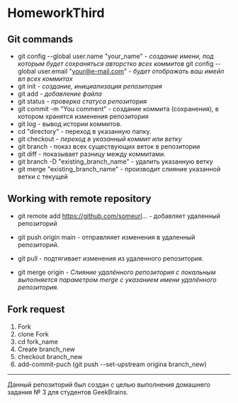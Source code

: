 # HomeworkThird

## Git commands

* git config --global user.name "your_name" - *создание имени, под которым будет сохраняться авторстко всех коммитов* 
git config --global user.email "your@e-mail.com" - *будет отображать ваш имейл вл всех коммитах*
* git init - *создание, инициализация репозитория*
* git add - *добавление файла*
* git status - *проверка статуса репозитория*
* git commit -m "You comment" - создание коммита (сохранения), в котором хранятся изменения репозитория
* git log - вывод истории коммитов.
* cd "directory" - переход в указанную папку.
* git checkout - *переход в указанный коммит или ветку*
* git branch - показ всех существующих веток в репозитории
* git diff - показывает разницу между коммитами.
* git branch -D "existing_branch_name" - удалить указанную ветку
* git merge "existing_branch_name" - производит слияние указанной ветки с текущей

## Working with remote repository

* git remote add https://github.com/someurl... - добавляет удаленный репозиторий

* git push origin main - отправляяет изменения в удаленный репозиторий.
* git pull - подтягивает изменения из удаленного репозитория.
* git merge origin - *Слияние удалённого репозитория с локальным выполняется параметром merge с указанием имени удалённого репозитория.*

## Fork request

1. Fork
2. clone Fork
3. cd fork_name
4. Create branch_new
5. checkout branch_new
6. add-commit-puch (git push --set-upstream origina branch_new)

---

Данный репозиторий был создан с целью выполнения домашнего задания № 3 для студентов GeekBrains.
